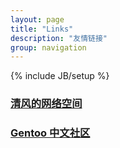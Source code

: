 ```yaml
---
layout: page
title: "Links"
description: "友情链接"
group: navigation
---
```

{% include JB/setup %}

### [清风的网络空间](http://phpcj.org)
### [Gentoo 中文社区](http://www.gentoo.org.cn)
